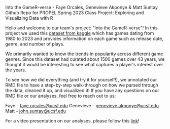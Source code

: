 Into the GameR-verse - Faye Orcales, Genevieve Akponye & Matt Suntay
Github Repo for PROPEL Spring 2023 Class Project: Exploring and Visualizing Data with R
 
Hello and welcome to our team's project: "Into the GameR-verse"! In this project we used this [dataset from kaggle](https://www.kaggle.com/datasets/arnabchaki/popular-video-games-1980-2023) which has games dating from 1980 to 2023 and provides information on each game such as release date, genre, and number of plays. 

We primarily wanted to know the trends in popularity across different game genres. Since this dataset had curated about 1500 games over 43 years, we thought it would be interesting to see what captures a player's interest over the years.

To see how we did everything (and try it for yourself!), we annotated our RMD file to have a step-by-step walk-through on how we parsed through the data, cleaned it up, and visualized it! If you have any questions on our RMD file or our analyses, feel free to reach out to us:

Faye - faye.orcales@ucsf.edu
Genevieve - genevieve.akponye@ucsf.edu
Matt - john.suntay@ucsf.edu



For a video presentation on our analyses, please follow this [link](https://ucsf.box.com/s/ley36wzdgvhu6a04rnwpyjyh6lxgi9ko)!

